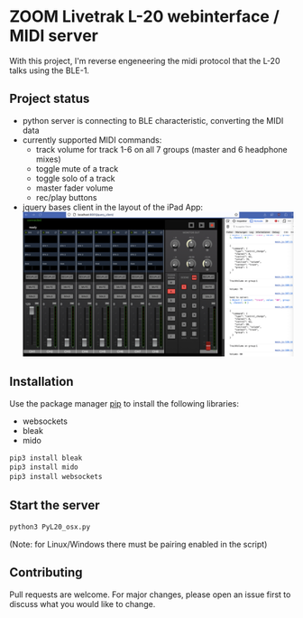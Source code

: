 # ZOOM Livetrak L-20 webinterface / MIDI server

With this project, I'm reverse engeneering the midi protocol that the L-20 talks using the BLE-1.

## Project status
* python server is connecting to BLE characteristic, converting the MIDI data
* currently supported MIDI commands:
    - track volume for track 1-6 on all 7 groups (master and 6 headphone mixes)
    - toggle mute of a track
    - toggle solo of a track
    - master fader volume
    - rec/play buttons
* jquery bases client in the layout of the iPad App:
![Screenshot1](doc/2023-07-08_screen1.png)

## Installation

Use the package manager [pip](https://pip.pypa.io/en/stable/) to install the following libraries:
* websockets
* bleak
* mido

```bash
pip3 install bleak
pip3 install mido
pip3 install websockets
```

## Start the server

```bash
python3 PyL20_osx.py
```

(Note: for Linux/Windows there must be pairing enabled in the script)

## Contributing

Pull requests are welcome. For major changes, please open an issue first
to discuss what you would like to change.

